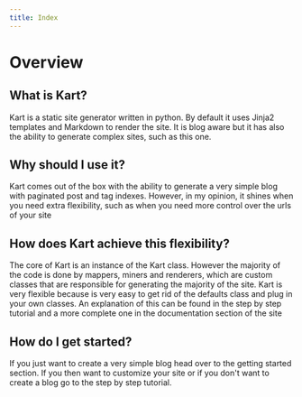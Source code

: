 ```yaml
---
title: Index
---
```

# Overview

## What is Kart?
Kart is a static site generator written in python. By default it uses Jinja2 templates and Markdown to render the site. It is blog aware but it has also the ability to generate complex sites, such as this one.

## Why should I use it?
Kart comes out of the box with the ability to generate a very simple blog with paginated post and tag indexes. However, in my opinion, it shines when you need extra flexibility, such as when you need more control over the urls of your site

## How does Kart achieve this flexibility?
The core of Kart is an instance of the Kart class. However the majority of the code is done by mappers, miners and renderers, which are custom classes that are responsible for generating the majority of the site. Kart is very flexible because is very easy to get rid of the defaults class and plug in your own classes. An explanation of this can be found in the step by step tutorial and a more complete one in the documentation section of the site

## How do I get started?
If you just want to create a very simple blog head over to the getting started section. If you then want to customize your site or if you don't want to create a blog go to the step by step tutorial.
